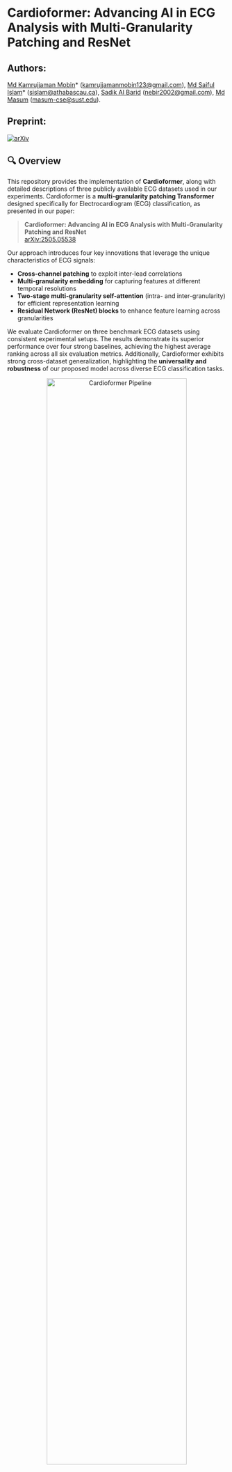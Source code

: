# Cardioformer: Advancing AI in ECG Analysis with Multi-Granularity Patching and ResNet

## Authors:

[Md Kamrujjaman Mobin](https://scholar.google.com/citations?user=0pXfjCcAAAAJ&hl=en)\* (kamrujjamanmobin123@gmail.com), [Md Saiful Islam](https://scholar.google.com/citations?user=tQT0OSAAAAAJ&hl=en)* (sislam@athabascau.ca), [Sadik Al Barid]() (nebir2002@gmail.com), [Md Masum]() (masum-cse@sust.edu).


## Preprint:
[![arXiv](https://img.shields.io/badge/arXiv-2505.05538-b31b1b.svg)](https://arxiv.org/abs/2505.05538)


## 🔍 Overview

This repository provides the implementation of **Cardioformer**, along with detailed descriptions of three publicly available ECG datasets used in our experiments. Cardioformer is a **multi-granularity patching Transformer** designed specifically for Electrocardiogram (ECG) classification, as presented in our paper:

> **Cardioformer: Advancing AI in ECG Analysis with Multi-Granularity Patching and ResNet**  
> [arXiv:2505.05538](https://arxiv.org/abs/2505.05538)

Our approach introduces four key innovations that leverage the unique characteristics of ECG signals:

- **Cross-channel patching** to exploit inter-lead correlations  
- **Multi-granularity embedding** for capturing features at different temporal resolutions  
- **Two-stage multi-granularity self-attention** (intra- and inter-granularity) for efficient representation learning  
- **Residual Network (ResNet) blocks** to enhance feature learning across granularities  

We evaluate Cardioformer on three benchmark ECG datasets using consistent experimental setups. The results demonstrate its superior performance over four strong baselines, achieving the highest average ranking across all six evaluation metrics. Additionally, Cardioformer exhibits strong cross-dataset generalization, highlighting the **universality and robustness** of our proposed model across diverse ECG classification tasks.

<p align="center">
  <img src="https://raw.githubusercontent.com/KMobin555/Cardioformer/main/assets/cardioformer_pipeline.png" alt="Cardioformer Pipeline" width="80%">
</p>

sdf

---
